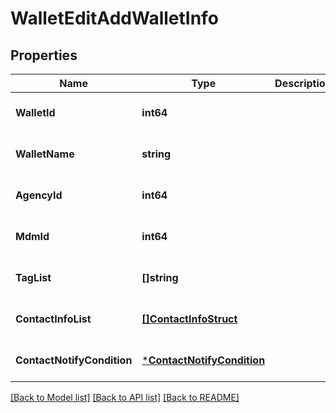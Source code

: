 # WalletEditAddWalletInfo

## Properties
Name | Type | Description | Notes
------------ | ------------- | ------------- | -------------
**WalletId** | **int64** |  | [optional] [default to null]
**WalletName** | **string** |  | [optional] [default to null]
**AgencyId** | **int64** |  | [optional] [default to null]
**MdmId** | **int64** |  | [optional] [default to null]
**TagList** | **[]string** |  | [optional] [default to null]
**ContactInfoList** | [**[]ContactInfoStruct**](contact_info_struct.md) |  | [optional] [default to null]
**ContactNotifyCondition** | [***ContactNotifyCondition**](contact_notify_condition.md) |  | [optional] [default to null]

[[Back to Model list]](../README.md#documentation-for-models) [[Back to API list]](../README.md#documentation-for-api-endpoints) [[Back to README]](../README.md)


